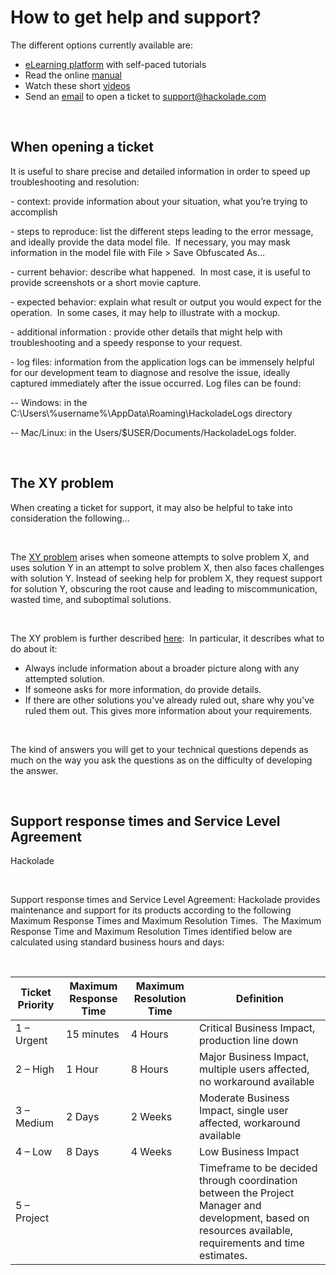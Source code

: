 # How to get help and support?

The different options currently available are:

* [eLearning platform](<https://community.hackolade.com/slides/all>) with self-paced tutorials
* Read the online [manual](<http://hackolade.com/help> "target=\"\_blank\"")&nbsp;
* Watch these short [videos](<http://hackolade.com/videos.html> "target=\"\_blank\"")&nbsp;
* Send an [email](<mailto:support@hackolade.com>) to open a ticket to [support@hackolade.com](<mailto:support@hackolade.com?subject=Hackolade%20Studio%20question>)

&nbsp;

## When opening a ticket

It is useful to share precise and detailed information in order to speed up troubleshooting and resolution:

\- context: provide information about your situation, what you’re trying to accomplish

\- steps to reproduce: list the different steps leading to the error message, and ideally provide the data model file.  If necessary, you may mask information in the model file with File \> Save Obfuscated As…

\- current behavior: describe what happened.  In most case, it is useful to provide screenshots or a short movie capture.&nbsp;

\- expected behavior: explain what result or output you would expect for the operation.  In some cases, it may help to illustrate with a mockup.

\- additional information : provide other details that might help with troubleshooting and a speedy response to your request.

\- log files: information from the application logs can be immensely helpful for our development team to diagnose and resolve the issue, ideally captured immediately after the issue occurred. Log files can be found:

\-- Windows: in the C:\\Users\\%username%\\AppData\\Roaming\\HackoladeLogs directory

\-- Mac/Linux: in the Users/$USER/Documents/HackoladeLogs folder.

&nbsp;

## The XY problem

When creating a ticket for support, it may also be helpful to take into consideration the following...

&nbsp;

The [XY problem](<https://en.wikipedia.org/wiki/XY\_problem> "target=\"\_blank\"") arises when someone attempts to solve problem X, and uses solution Y in an attempt to solve problem X, then also faces challenges with solution Y. Instead of seeking help for problem X, they request support for solution Y, obscuring the root cause and leading to miscommunication, wasted time, and suboptimal solutions.

&nbsp;

The XY problem is further described [here](<https://xyproblem.info/> "target=\"\_blank\""):&nbsp; In particular, it describes what to do about it:

* Always include information about a broader picture along with any attempted solution.
* If someone asks for more information, do provide details.
* If there are other solutions you've already ruled out, share why you've ruled them out. This gives more information about your requirements.

&nbsp;

The kind of answers you will get to your technical questions depends as much on the way you ask the questions as on the difficulty of developing the answer.

&nbsp;

## Support response times and Service Level Agreement&nbsp;

Hackolade

&nbsp;

Support response times and Service Level Agreement: Hackolade provides maintenance and support for its products according to the following Maximum Response Times and Maximum Resolution Times.&nbsp; The Maximum Response Time and Maximum Resolution Times identified below are calculated using standard business hours and days:

&nbsp;

| **Ticket Priority** | **Maximum Response Time** | **Maximum Resolution Time** | **Definition** |
| --- | --- | --- | --- |
| &#49; – Urgent | &#49;5 minutes | &#52; Hours | Critical Business Impact, production line down |
| &#50; – High | &#49; Hour | &#56; Hours | Major Business Impact, multiple users affected, no workaround available |
| &#51; – Medium | &#50; Days | &#50; Weeks | Moderate Business Impact, single user affected, workaround available |
| &#52; – Low | &#56; Days | &#52; Weeks | Low Business Impact |
| &#53; – Project |  |  | Timeframe to be decided through coordination between the Project Manager and development, based on resources available, requirements and time estimates. |


&nbsp;

